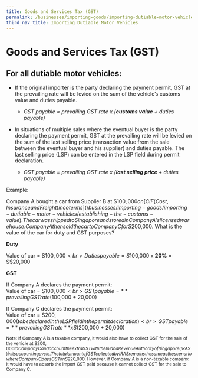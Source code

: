 ```yaml
---
title: Goods and Services Tax (GST)
permalink: /businesses/importing-goods/importing-dutiable-motor-vehicles/good-and-services-tax-gst/
third_nav_title: Importing Dutiable Motor Vehicles
---
```

# Goods and Services Tax (GST)

## For all dutiable motor vehicles:

-   If the original importer is the party declaring the payment permit, GST at the prevailing rate will be levied on the sum of the vehicle’s customs value and duties payable.

    - *GST payable = prevailing GST rate x (**customs value** + duties payable)*

-   In situations of multiple sales where the eventual buyer is the party declaring the payment permit, GST at the prevailing rate will be levied on the sum of the last selling price (transaction value from the sale between the eventual buyer and his supplier) and duties payable. The last selling price (LSP) can be entered in the LSP field during permit declaration.

    - *GST payable = prevailing GST rate x (**last selling price** + duties payable)*

Example:

Company A bought a car from Supplier B at S$100,000 on  [CIF (Cost, Insurance and Freight) incoterms](/businesses/importing-goods/importing-dutiable-motor-vehicles/establishing-the-customs-value). The car was shipped to Singapore and stored in Company A’s licensed warehouse. Company A then sold the car to Company C for S$200,000. What is the value of the car for duty and GST purposes?

**Duty**

Value of car = S$100,000 <br> Duties payable = S$100,000 x **20%** = S$20,000

**GST**

If Company A declares the payment permit: <br>
Value of car = S$100,000 <br> GST payable = **prevailing GST rate%** x S$(100,000 + 20,000)

If Company C declares the payment permit:<br>
Value of car = S$200,000 (to be declared in the LSP field in the permit declaration) <br> GST payable = **prevailing GST rate** x S$(200,000 + 20,000)

<sup> Note:
If Company A is a taxable company, it would also have to collect GST for the sale of the vehicle at S$200,000 to Company C and account the extra GST with the Inland Revenue Authority of Singapore (IRAS) in its accounting cycle. The total amount of GST collected by IRAS remains the same as the scenario where Company C pays GST on S$220,000.
However, if Company A is a non-taxable company, it would have to absorb the import GST paid because it cannot collect GST for the sale to Company C.
